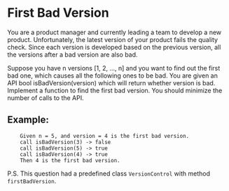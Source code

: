 # First Bad Version

You are a product manager and currently leading a team to develop a new product. Unfortunately, the latest version of your product fails the quality check. Since each version is developed based on the previous version, all the versions after a bad version are also bad.

Suppose you have n versions [1, 2, ..., n] and you want to find out the first bad one, which causes all the following ones to be bad.
You are given an API bool isBadVersion(version) which will return whether version is bad. Implement a function to find the first bad version. You should minimize the number of calls to the API.


## Example:

        Given n = 5, and version = 4 is the first bad version.
        call isBadVersion(3) -> false
        call isBadVersion(5) -> true
        call isBadVersion(4) -> true
        Then 4 is the first bad version. 

P.S. This question had a predefined class `VersionControl` with method `firstBadVersion`.